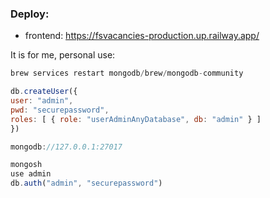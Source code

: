 ### Deploy:

- frontend: https://fsvacancies-production.up.railway.app/



It is for me, personal use:

```js
brew services restart mongodb/brew/mongodb-community

db.createUser({
user: "admin",
pwd: "securepassword",
roles: [ { role: "userAdminAnyDatabase", db: "admin" } ]
})

mongodb://127.0.0.1:27017

mongosh
use admin
db.auth("admin", "securepassword")
```

